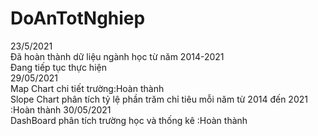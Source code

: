 # DoAnTotNghiep
 
 23/5/2021   
  Đã hoàn thành dữ liệu ngành học từ năm 2014-2021  
  Đang tiếp tục thực hiện  
 29/05/2021  
  Map Chart chi tiết trường:Hoàn thành  
  Slope Chart phân tích tỷ lệ phần trăm chỉ tiêu mỗi năm từ 2014 đến 2021 :Hoàn thành
 30/05/2021  
  DashBoard phân tích trường học và thống kê :Hoàn thành  
  
  
